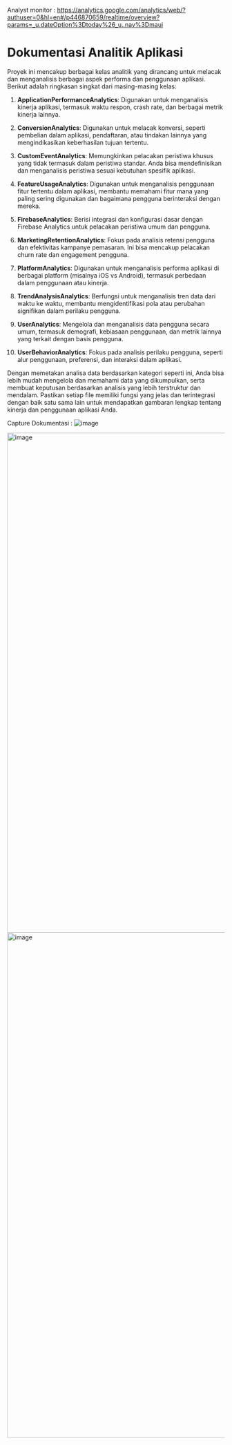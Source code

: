 Analyst monitor : https://analytics.google.com/analytics/web/?authuser=0&hl=en#/p446870659/realtime/overview?params=_u.dateOption%3Dtoday%26_u..nav%3Dmaui

# Dokumentasi Analitik Aplikasi

Proyek ini mencakup berbagai kelas analitik yang dirancang untuk melacak dan menganalisis berbagai aspek performa dan penggunaan aplikasi. Berikut adalah ringkasan singkat dari masing-masing kelas:

1. **ApplicationPerformanceAnalytics**: Digunakan untuk menganalisis kinerja aplikasi, termasuk waktu respon, crash rate, dan berbagai metrik kinerja lainnya.

2. **ConversionAnalytics**: Digunakan untuk melacak konversi, seperti pembelian dalam aplikasi, pendaftaran, atau tindakan lainnya yang mengindikasikan keberhasilan tujuan tertentu.

3. **CustomEventAnalytics**: Memungkinkan pelacakan peristiwa khusus yang tidak termasuk dalam peristiwa standar. Anda bisa mendefinisikan dan menganalisis peristiwa sesuai kebutuhan spesifik aplikasi.

4. **FeatureUsageAnalytics**: Digunakan untuk menganalisis penggunaan fitur tertentu dalam aplikasi, membantu memahami fitur mana yang paling sering digunakan dan bagaimana pengguna berinteraksi dengan mereka.

5. **FirebaseAnalytics**: Berisi integrasi dan konfigurasi dasar dengan Firebase Analytics untuk pelacakan peristiwa umum dan pengguna.

6. **MarketingRetentionAnalytics**: Fokus pada analisis retensi pengguna dan efektivitas kampanye pemasaran. Ini bisa mencakup pelacakan churn rate dan engagement pengguna.

7. **PlatformAnalytics**: Digunakan untuk menganalisis performa aplikasi di berbagai platform (misalnya iOS vs Android), termasuk perbedaan dalam penggunaan atau kinerja.

8. **TrendAnalysisAnalytics**: Berfungsi untuk menganalisis tren data dari waktu ke waktu, membantu mengidentifikasi pola atau perubahan signifikan dalam perilaku pengguna.

9. **UserAnalytics**: Mengelola dan menganalisis data pengguna secara umum, termasuk demografi, kebiasaan penggunaan, dan metrik lainnya yang terkait dengan basis pengguna.

10. **UserBehaviorAnalytics**: Fokus pada analisis perilaku pengguna, seperti alur penggunaan, preferensi, dan interaksi dalam aplikasi.

Dengan memetakan analisa data berdasarkan kategori seperti ini, Anda bisa lebih mudah mengelola dan memahami data yang dikumpulkan, serta membuat keputusan berdasarkan analisis yang lebih terstruktur dan mendalam. Pastikan setiap file memiliki fungsi yang jelas dan terintegrasi dengan baik satu sama lain untuk mendapatkan gambaran lengkap tentang kinerja dan penggunaan aplikasi Anda.


Capture Dokumentasi :
![image](https://github.com/roiskhoiron/mobile_analythics_projectile/assets/28525341/23aeb8cd-c363-43fc-a6fc-92b4f3afde86)


<img width="1158" alt="image" src="https://github.com/roiskhoiron/mobile_analythics_projectile/assets/28525341/50248d50-3955-49db-9157-4b7b0e9d7fec">

<img width="1170" alt="image" src="https://github.com/roiskhoiron/mobile_analythics_projectile/assets/28525341/6762592b-0ac3-4f0c-b6e0-a864b3930398">


